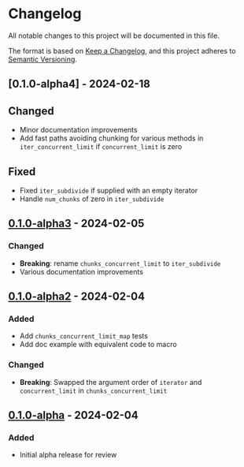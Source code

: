 # Changelog

All notable changes to this project will be documented in this file.

The format is based on [Keep a Changelog](https://keepachangelog.com/en/1.0.0/),
and this project adheres to [Semantic Versioning](https://semver.org/spec/v2.0.0.html).

## [0.1.0-alpha4] - 2024-02-18

## Changed
 - Minor documentation improvements
 - Add fast paths avoiding chunking for various methods in `iter_concurrent_limit` if `concurrent_limit` is zero

## Fixed
 - Fixed `iter_subdivide` if supplied with an empty iterator
 - Handle `num_chunks` of zero in `iter_subdivide`

## [0.1.0-alpha3] - 2024-02-05

### Changed
 - **Breaking**: rename `chunks_concurrent_limit` to `iter_subdivide`
 - Various documentation improvements

## [0.1.0-alpha2] - 2024-02-04

### Added
 - Add `chunks_concurrent_limit_map` tests
 - Add doc example with equivalent code to macro

### Changed
 - **Breaking**: Swapped the argument order of `iterator` and `concurrent_limit` in `chunks_concurrent_limit`

## [0.1.0-alpha] - 2024-02-04

### Added
 - Initial alpha release for review

[unreleased]: https://github.com/LDeakin/rayon_iter_concurrent_limit/compare/v0.1.0-alpha3...HEAD
[0.1.0-alpha3]: https://github.com/LDeakin/rayon_iter_concurrent_limit/releases/tag/v0.1.0-alpha3
[0.1.0-alpha2]: https://github.com/LDeakin/rayon_iter_concurrent_limit/releases/tag/v0.1.0-alpha2
[0.1.0-alpha]: https://github.com/LDeakin/rayon_iter_concurrent_limit/releases/tag/v0.1.0-alpha
